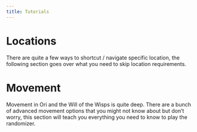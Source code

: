```yaml
---
title: Tutorials
---
```


# Locations

There are quite a few ways to shortcut / navigate specific location, the following section goes over what you need
to skip location requirements.

<page-list by-path="/tutorials/location"></page-list>

# Movement

Movement in Ori and the Will of the Wisps is quite deep. There are a bunch of advanced movement options that you might
not know about but don’t worry, this section will teach you everything you need to know to play the randomizer.

<page-list by-path="/tutorials/movement"></page-list>
